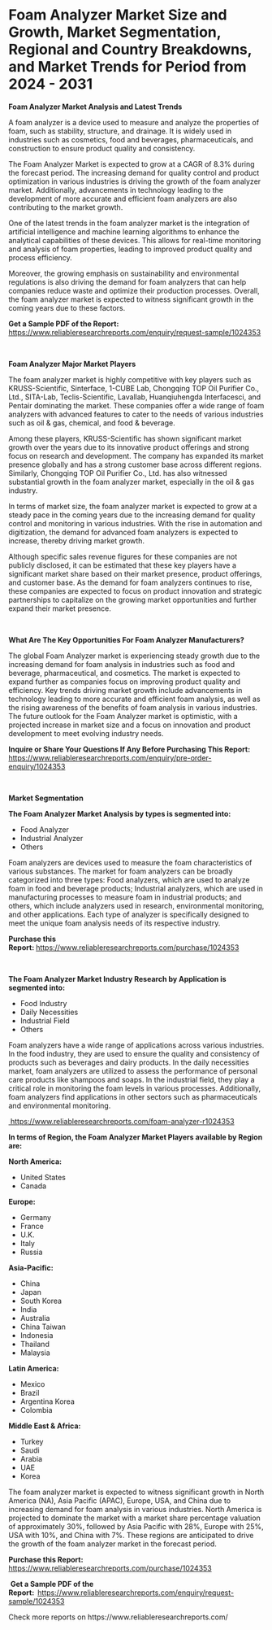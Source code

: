 <p><h1>Foam Analyzer Market Size and Growth, Market Segmentation, Regional and Country Breakdowns, and Market Trends for Period from 2024 -  2031</h1></p><p><strong>Foam Analyzer Market Analysis and Latest Trends</strong></p>
<p><p>A foam analyzer is a device used to measure and analyze the properties of foam, such as stability, structure, and drainage. It is widely used in industries such as cosmetics, food and beverages, pharmaceuticals, and construction to ensure product quality and consistency.</p><p>The Foam Analyzer Market is expected to grow at a CAGR of 8.3% during the forecast period. The increasing demand for quality control and product optimization in various industries is driving the growth of the foam analyzer market. Additionally, advancements in technology leading to the development of more accurate and efficient foam analyzers are also contributing to the market growth.</p><p>One of the latest trends in the foam analyzer market is the integration of artificial intelligence and machine learning algorithms to enhance the analytical capabilities of these devices. This allows for real-time monitoring and analysis of foam properties, leading to improved product quality and process efficiency.</p><p>Moreover, the growing emphasis on sustainability and environmental regulations is also driving the demand for foam analyzers that can help companies reduce waste and optimize their production processes. Overall, the foam analyzer market is expected to witness significant growth in the coming years due to these factors.</p></p>
<p><strong>Get a Sample PDF of the Report:&nbsp;</strong> <a href="https://www.reliableresearchreports.com/enquiry/request-sample/1024353">https://www.reliableresearchreports.com/enquiry/request-sample/1024353</a></p>
<p>&nbsp;</p>
<p><strong>Foam Analyzer Major Market Players</strong></p>
<p><p>The foam analyzer market is highly competitive with key players such as KRUSS-Scientific, Sinterface, 1-CUBE Lab, Chongqing TOP Oil Purifier Co., Ltd., SITA-Lab, Teclis-Scientific, Lavallab, Huanqiuhengda Interfacesci, and Pentair dominating the market. These companies offer a wide range of foam analyzers with advanced features to cater to the needs of various industries such as oil & gas, chemical, and food & beverage.</p><p>Among these players, KRUSS-Scientific has shown significant market growth over the years due to its innovative product offerings and strong focus on research and development. The company has expanded its market presence globally and has a strong customer base across different regions. Similarly, Chongqing TOP Oil Purifier Co., Ltd. has also witnessed substantial growth in the foam analyzer market, especially in the oil & gas industry.</p><p>In terms of market size, the foam analyzer market is expected to grow at a steady pace in the coming years due to the increasing demand for quality control and monitoring in various industries. With the rise in automation and digitization, the demand for advanced foam analyzers is expected to increase, thereby driving market growth.</p><p>Although specific sales revenue figures for these companies are not publicly disclosed, it can be estimated that these key players have a significant market share based on their market presence, product offerings, and customer base. As the demand for foam analyzers continues to rise, these companies are expected to focus on product innovation and strategic partnerships to capitalize on the growing market opportunities and further expand their market presence.</p></p>
<p>&nbsp;</p>
<p><strong>What Are The Key Opportunities For Foam Analyzer Manufacturers?</strong></p>
<p><p>The global Foam Analyzer market is experiencing steady growth due to the increasing demand for foam analysis in industries such as food and beverage, pharmaceutical, and cosmetics. The market is expected to expand further as companies focus on improving product quality and efficiency. Key trends driving market growth include advancements in technology leading to more accurate and efficient foam analysis, as well as the rising awareness of the benefits of foam analysis in various industries. The future outlook for the Foam Analyzer market is optimistic, with a projected increase in market size and a focus on innovation and product development to meet evolving industry needs.</p></p>
<p><strong>Inquire or Share Your Questions If Any Before Purchasing This Report:</strong> <a href="https://www.reliableresearchreports.com/enquiry/pre-order-enquiry/1024353">https://www.reliableresearchreports.com/enquiry/pre-order-enquiry/1024353</a></p>
<p>&nbsp;</p>
<p><strong>Market Segmentation</strong></p>
<p><strong>The Foam Analyzer Market Analysis by types is segmented into:</strong></p>
<p><ul><li>Food Analyzer</li><li>Industrial Analyzer</li><li>Others</li></ul></p>
<p><p>Foam analyzers are devices used to measure the foam characteristics of various substances. The market for foam analyzers can be broadly categorized into three types: Food analyzers, which are used to analyze foam in food and beverage products; Industrial analyzers, which are used in manufacturing processes to measure foam in industrial products; and others, which include analyzers used in research, environmental monitoring, and other applications. Each type of analyzer is specifically designed to meet the unique foam analysis needs of its respective industry.</p></p>
<p><strong>Purchase this Report:&nbsp;</strong><a href="https://www.reliableresearchreports.com/purchase/1024353">https://www.reliableresearchreports.com/purchase/1024353</a></p>
<p>&nbsp;</p>
<p><strong>The Foam Analyzer Market Industry Research by Application is segmented into:</strong></p>
<p><ul><li>Food Industry</li><li>Daily Necessities</li><li>Industrial Field</li><li>Others</li></ul></p>
<p><p>Foam analyzers have a wide range of applications across various industries. In the food industry, they are used to ensure the quality and consistency of products such as beverages and dairy products. In the daily necessities market, foam analyzers are utilized to assess the performance of personal care products like shampoos and soaps. In the industrial field, they play a critical role in monitoring the foam levels in various processes. Additionally, foam analyzers find applications in other sectors such as pharmaceuticals and environmental monitoring.</p></p>
<p><a href="https://www.reliableresearchreports.com/foam-analyzer-r1024353">&nbsp;https://www.reliableresearchreports.com/foam-analyzer-r1024353</a></p>
<p><strong>In terms of Region, the Foam Analyzer Market Players available by Region are:</strong></p>
<p>
    <p> <strong> North America: </strong>
        <ul>
            <li>United States</li>
            <li>Canada</li>
        </ul>
        </p> 
    <p> <strong> Europe: </strong>
        <ul>
            <li>Germany</li>
            <li>France</li>
            <li>U.K.</li>
            <li>Italy</li>
            <li>Russia</li>
        </ul>
        </p> 
    <p> <strong> Asia-Pacific: </strong>
        <ul>
            <li>China</li>
            <li>Japan</li>
            <li>South Korea</li>
            <li>India</li>
            <li>Australia</li>
            <li>China Taiwan</li>
            <li>Indonesia</li>
            <li>Thailand</li>
            <li>Malaysia</li>
        </ul>
        </p> 
    <p> <strong> Latin America: </strong>
        <ul>
            <li>Mexico</li>
            <li>Brazil</li>
            <li>Argentina Korea</li>
            <li>Colombia</li>
        </ul>
        </p> 
    <p> <strong> Middle East & Africa: </strong>
        <ul>
            <li>Turkey</li>
            <li>Saudi</li>
            <li>Arabia</li>
            <li>UAE</li>
            <li>Korea</li>
        </ul>
    </p>
    </p>
<p><p>The foam analyzer market is expected to witness significant growth in North America (NA), Asia Pacific (APAC), Europe, USA, and China due to increasing demand for foam analysis in various industries. North America is projected to dominate the market with a market share percentage valuation of approximately 30%, followed by Asia Pacific with 28%, Europe with 25%, USA with 10%, and China with 7%. These regions are anticipated to drive the growth of the foam analyzer market in the forecast period.</p></p>
<p><strong>Purchase this Report: </strong><a href="https://www.reliableresearchreports.com/purchase/1024353">https://www.reliableresearchreports.com/purchase/1024353</a></p>
<p>&nbsp;<strong>Get a Sample PDF of the Report:&nbsp;&nbsp;</strong><a href="https://www.reliableresearchreports.com/enquiry/request-sample/1024353">https://www.reliableresearchreports.com/enquiry/request-sample/1024353</a></p>
<p><strong></strong></p>
<p>Check more reports on https://www.reliableresearchreports.com/</p>